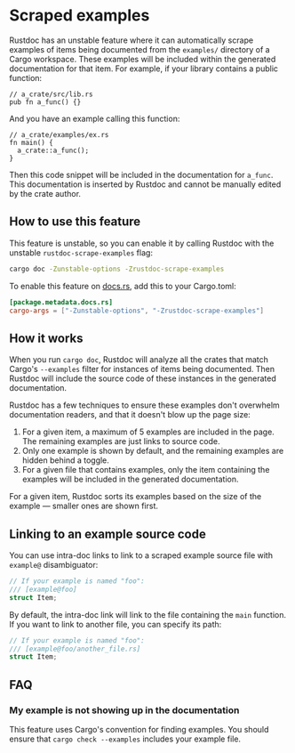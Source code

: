 # Scraped examples

Rustdoc has an unstable feature where it can automatically scrape examples of items being documented from the `examples/` directory of a Cargo workspace. These examples will be included within the generated documentation for that item. For example, if your library contains a public function:

```rust,ignore (needs-other-file)
// a_crate/src/lib.rs
pub fn a_func() {}
```

And you have an example calling this function:

```rust,ignore (needs-other-file)
// a_crate/examples/ex.rs
fn main() {
  a_crate::a_func();
}
```

Then this code snippet will be included in the documentation for `a_func`. This documentation is inserted by Rustdoc and cannot be manually edited by the crate author.


## How to use this feature

This feature is unstable, so you can enable it by calling Rustdoc with the unstable `rustdoc-scrape-examples` flag:

```bash
cargo doc -Zunstable-options -Zrustdoc-scrape-examples
```

To enable this feature on [docs.rs](https://docs.rs), add this to your Cargo.toml:

```toml
[package.metadata.docs.rs]
cargo-args = ["-Zunstable-options", "-Zrustdoc-scrape-examples"]
```


## How it works

When you run `cargo doc`, Rustdoc will analyze all the crates that match Cargo's `--examples` filter for instances of items being documented. Then Rustdoc will include the source code of these instances in the generated documentation.

Rustdoc has a few techniques to ensure these examples don't overwhelm documentation readers, and that it doesn't blow up the page size:

1. For a given item, a maximum of 5 examples are included in the page. The remaining examples are just links to source code.
2. Only one example is shown by default, and the remaining examples are hidden behind a toggle.
3. For a given file that contains examples, only the item containing the examples will be included in the generated documentation.

For a given item, Rustdoc sorts its examples based on the size of the example &mdash; smaller ones are shown first.

## Linking to an example source code

You can use intra-doc links to link to a scraped example source file with `example@` disambiguator:

```rust
// If your example is named "foo":
/// [example@foo]
struct Item;
```

By default, the intra-doc link will link to the file containing the `main` function. If you want to
link to another file, you can specify its path:

```rust
// If your example is named "foo":
/// [example@foo/another_file.rs]
struct Item;
```

## FAQ

### My example is not showing up in the documentation

This feature uses Cargo's convention for finding examples. You should ensure that `cargo check --examples` includes your example file.
